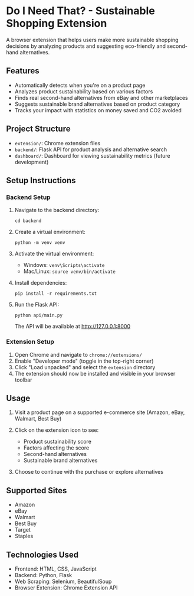 # Do I Need That? - Sustainable Shopping Extension

A browser extension that helps users make more sustainable shopping decisions by analyzing products and suggesting eco-friendly and second-hand alternatives.

## Features

- Automatically detects when you're on a product page
- Analyzes product sustainability based on various factors
- Finds real second-hand alternatives from eBay and other marketplaces
- Suggests sustainable brand alternatives based on product category
- Tracks your impact with statistics on money saved and CO2 avoided

## Project Structure

- `extension/`: Chrome extension files
- `backend/`: Flask API for product analysis and alternative search
- `dashboard/`: Dashboard for viewing sustainability metrics (future development)

## Setup Instructions

### Backend Setup

1. Navigate to the backend directory:
   ```
   cd backend
   ```

2. Create a virtual environment:
   ```
   python -m venv venv
   ```

3. Activate the virtual environment:
   - Windows: `venv\Scripts\activate`
   - Mac/Linux: `source venv/bin/activate`

4. Install dependencies:
   ```
   pip install -r requirements.txt
   ```

5. Run the Flask API:
   ```
   python api/main.py
   ```
   The API will be available at http://127.0.0.1:8000

### Extension Setup

1. Open Chrome and navigate to `chrome://extensions/`
2. Enable "Developer mode" (toggle in the top-right corner)
3. Click "Load unpacked" and select the `extension` directory
4. The extension should now be installed and visible in your browser toolbar

## Usage

1. Visit a product page on a supported e-commerce site (Amazon, eBay, Walmart, Best Buy)
2. Click on the extension icon to see:
   - Product sustainability score
   - Factors affecting the score
   - Second-hand alternatives
   - Sustainable brand alternatives

3. Choose to continue with the purchase or explore alternatives

## Supported Sites

- Amazon
- eBay
- Walmart
- Best Buy
- Target
- Staples

## Technologies Used

- Frontend: HTML, CSS, JavaScript
- Backend: Python, Flask
- Web Scraping: Selenium, BeautifulSoup
- Browser Extension: Chrome Extension API 